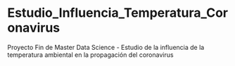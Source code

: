# Estudio_Influencia_Temperatura_Coronavirus
Proyecto Fin de Master Data Science - Estudio de la influencia de la temperatura ambiental en la propagación del coronavirus 
